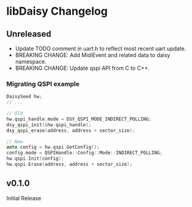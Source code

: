 # libDaisy Changelog

## Unreleased

* Update TODO comment in uart.h to reflect most recent uart update.
* BREAKING CHANGE: Add MidiEvent and related data to daisy namespace.
* BREAKING CHANGE: Update qspi API from C to C++.

### Migrating QSPI example

~~~ C++
DaisySeed hw;
// ...

// Old
hw.qspi_handle.mode = DSY_QSPI_MODE_INDIRECT_POLLING;
dsy_qspi_init(&hw.qspi_handle);
dsy_qspi_erase(address, address + sector_size);

// New
auto config = hw.qspi.GetConfig();
config.mode = QSPIHandle::Config::Mode::INDIRECT_POLLING;
hw.qspi.Init(config);
hw.qspi.Erase(address, address + sector_size);
~~~

## v0.1.0

Initial Release